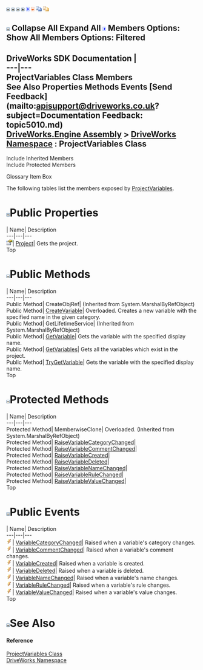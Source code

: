 ![](dotnetimages/collapse.gif) ![](dotnetimages/expand.gif) ![](dotnetimages/collapse.gif) ![](dotnetimages/expand.gif) ![](dotnetimages/drpdown.gif) ![](dotnetimages/drpdown_orange.gif) ![](dotnetimages/copycode.gif) ![](dotnetimages/copycodeHighlight.gif)

![](dotnetimages/collapse.gif) Collapse All Expand All ![](dotnetimages/drpdown.gif) Members Options: Show All  Members Options: Filtered   
---  
DriveWorks SDK Documentation  |   
---|---  
ProjectVariables Class Members   
See Also Properties Methods Events [Send Feedback](mailto:apisupport@driveworks.co.uk?subject=Documentation Feedback: topic5010.md)  
[DriveWorks.Engine Assembly](topic2156.md) > [DriveWorks Namespace](topic2159.md) : ProjectVariables Class  
---  
  
Include Inherited Members    
Include Protected Members  


Glossary Item Box

The following tables list the members exposed by [ProjectVariables](topic5010.md).

# ![](dotnetimages/collapse.gif)Public Properties

| Name| Description  
---|---|---  
![Public Property](dotnetimages/publicProperty.gif)| [Project](topic5029.md)| Gets the project.   
Top

# ![](dotnetimages/collapse.gif)Public Methods

| Name| Description  
---|---|---  
Public Method| CreateObjRef|  (Inherited from System.MarshalByRefObject)  
Public Method| [CreateVariable](topic5016.md)| Overloaded. Creates a new variable with the specified name in the given category.   
Public Method| GetLifetimeService|  (Inherited from System.MarshalByRefObject)  
Public Method| [GetVariable](topic5019.md)| Gets the variable with the specified display name.   
Public Method| [GetVariables](topic5020.md)| Gets all the variables which exist in the project.   
Public Method| [TryGetVariable](topic5028.md)| Gets the variable with the specified display name.   
Top

# ![](dotnetimages/collapse.gif)Protected Methods

| Name| Description  
---|---|---  
Protected Method| MemberwiseClone| Overloaded. (Inherited from System.MarshalByRefObject)  
Protected Method| [RaiseVariableCategoryChanged](topic5021.md)|   
Protected Method| [RaiseVariableCommentChanged](topic5022.md)|   
Protected Method| [RaiseVariableCreated](topic5023.md)|   
Protected Method| [RaiseVariableDeleted](topic5024.md)|   
Protected Method| [RaiseVariableNameChanged](topic5025.md)|   
Protected Method| [RaiseVariableRuleChanged](topic5026.md)|   
Protected Method| [RaiseVariableValueChanged](topic5027.md)|   
Top

# ![](dotnetimages/collapse.gif)Public Events

| Name| Description  
---|---|---  
![Public Event](dotnetimages/publicEvent.gif)| [VariableCategoryChanged](topic5030.md)| Raised when a variable's category changes.   
![Public Event](dotnetimages/publicEvent.gif)| [VariableCommentChanged](topic5031.md)| Raised when a variable's comment changes.   
![Public Event](dotnetimages/publicEvent.gif)| [VariableCreated](topic5032.md)| Raised when a variable is created.   
![Public Event](dotnetimages/publicEvent.gif)| [VariableDeleted](topic5033.md)| Raised when a variable is deleted.   
![Public Event](dotnetimages/publicEvent.gif)| [VariableNameChanged](topic5034.md)| Raised when a variable's name changes.   
![Public Event](dotnetimages/publicEvent.gif)| [VariableRuleChanged](topic5035.md)| Raised when a variable's rule changes.   
![Public Event](dotnetimages/publicEvent.gif)| [VariableValueChanged](topic5036.md)| Raised when a variable's value changes.   
Top

# ![](dotnetimages/collapse.gif)See Also

#### Reference

[ProjectVariables Class](topic5010.md)   
[DriveWorks Namespace](topic2159.md)


